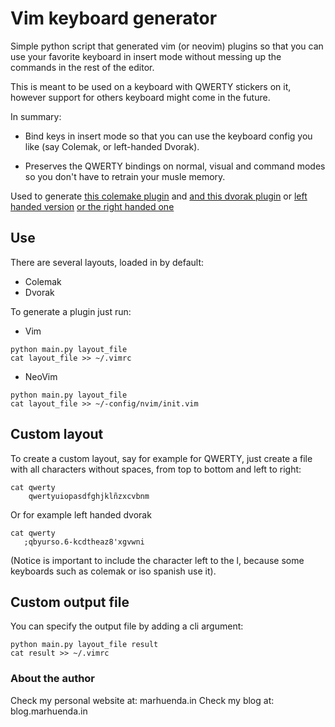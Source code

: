 # Vim keyboard generator

Simple python script that generated vim (or neovim) plugins
so that you can use your favorite keyboard in insert mode without
messing up the commands in the rest of the editor.

This is meant to be used on a keyboard with QWERTY stickers on it,
however support for others keyboard might come in the future.

In summary:

- Bind keys in insert mode so that you can use the keyboard config you like (say Colemak, or left-handed Dvorak).

- Preserves the QWERTY bindings on normal, visual and command modes
so you don't have to retrain your musle memory.

Used to generate [this colemake plugin](https://www.github.com/marhu98/)
and [and this dvorak plugin](https://www.github.com/marhu98/)
or [left handed version](https://www.github.com/marhu98/)
[or the right handed one](https://www.github.com/marhu98/)



## Use

There are several layouts, loaded in by default:

- Colemak
- Dvorak

To generate a plugin just run:

- Vim

```
python main.py layout_file
cat layout_file >> ~/.vimrc
```

- NeoVim

```
python main.py layout_file
cat layout_file >> ~/-config/nvim/init.vim
```

## Custom layout

To create a custom layout, say for example for QWERTY, just create a file
with all characters without spaces, from top to bottom and left to right:
```
cat qwerty
    qwertyuiopasdfghjklñzxcvbnm
```

Or for example left handed dvorak
```
cat qwerty
   ;qbyurso.6-kcdtheaz8'xgvwni 
```

(Notice is important to include the character left to the l, because some keyboards such as colemak or iso spanish use it).


## Custom output file

You can specify the output file by adding a cli argument:

```
python main.py layout_file result
cat result >> ~/.vimrc
```

### About the author

Check my personal website at: marhuenda.in
Check my blog at: blog.marhuenda.in

